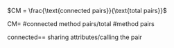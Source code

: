 $CM = \frac{\text{connected pairs}}{\text{total pairs}}$


CM=   #connected method pairs/total \#method pairs

connected=\= sharing attributes/calling the pair